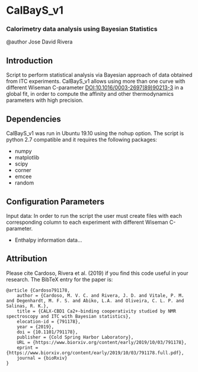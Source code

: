 # CalBayS_v1
### Calorimetry data analysis using Bayesian Statistics

@author Jose David Rivera

## Introduction

Script to perform statistical analysis via Bayesian approach of data obtained from ITC experiments.
CalBayS_v1 allows using more than one curve with different Wiseman C-parameter [DOI:10.1016/0003-2697(89)90213-3](https://www.sciencedirect.com/science/article/pii/0003269789902133?via%3Dihub) in a global fit, in order to compute the affinity and other thermodynamics parameters with high precision.

## Dependencies

CalBayS_v1 was run in Ubuntu 19.10 using the nohup option. The script is python 2.7 compatible and it requires the following packages:

- numpy
- matplotlib  
- scipy
- corner
- emcee
- random

## Configuration Parameters

Input data: In order to run the script the user must create files with each corresponding column to each experiment with different Wiseman C-parameter.

- Enthalpy information data...



## Attribution

Please cite Cardoso, Rivera et al. (2019) if you find this code useful in your research.
The BibTeX entry for the paper is:

```
@article {Cardoso791178,
	author = {Cardoso, M. V. C. and Rivera, J. D. and Vitale, P. M. and Degenhardt, M. F. S. and Abiko, L.A. and Oliveira, C. L. P. and Salinas, R. K.},
	title = {CALX-CBD1 Ca2+-binding cooperativity studied by NMR spectroscopy and ITC with Bayesian statistics},
	elocation-id = {791178},
	year = {2019},
	doi = {10.1101/791178},
	publisher = {Cold Spring Harbor Laboratory},
	URL = {https://www.biorxiv.org/content/early/2019/10/03/791178},
	eprint = {https://www.biorxiv.org/content/early/2019/10/03/791178.full.pdf},
	journal = {bioRxiv}
}
```



